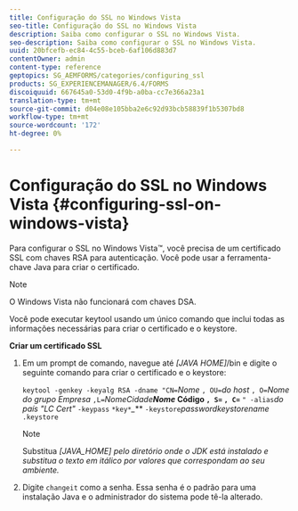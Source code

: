```yaml
---
title: Configuração do SSL no Windows Vista
seo-title: Configuração do SSL no Windows Vista
description: Saiba como configurar o SSL no Windows Vista.
seo-description: Saiba como configurar o SSL no Windows Vista.
uuid: 20bfcefb-ec84-4c55-bceb-6af106d883d7
contentOwner: admin
content-type: reference
geptopics: SG_AEMFORMS/categories/configuring_ssl
products: SG_EXPERIENCEMANAGER/6.4/FORMS
discoiquuid: 667645a0-53d0-4f9b-a0ba-cc7e366a23a1
translation-type: tm+mt
source-git-commit: d04e08e105bba2e6c92d93bcb58839f1b5307bd8
workflow-type: tm+mt
source-wordcount: '172'
ht-degree: 0%

---
```



# Configuração do SSL no Windows Vista {#configuring-ssl-on-windows-vista}

Para configurar o SSL no Windows Vista™, você precisa de um certificado SSL com chaves RSA para autenticação. Você pode usar a ferramenta-chave Java para criar o certificado.

>[!NOTE]
>
>O Windows Vista não funcionará com chaves DSA.

Você pode executar keytool usando um único comando que inclui todas as informações necessárias para criar o certificado e o keystore.

**Criar um certificado SSL**

1. Em um prompt de comando, navegue até *[JAVA HOME]*/bin e digite o seguinte comando para criar o certificado e o keystore:

   `keytool -genkey -keyalg RSA -dname "CN=`*Nome* `, OU=`*do host* `, O=`*Nome do grupo Empresa* `,L=`*NomeCidade******Nome* Código `, S=`** `, C=`** `" -alias`*do país &quot;LC Cert&quot;* `-keypass` `*key*`*_*** `-keystore`*passwordkeystorename* `.keystore`

   >[!NOTE]
   >
   >Substitua *[JAVA_HOME] pelo diretório onde o JDK está instalado e substitua o texto em itálico por valores que correspondam ao seu ambiente.*

1. Digite `changeit` como a senha. Essa senha é o padrão para uma instalação Java e o administrador do sistema pode tê-la alterado.


